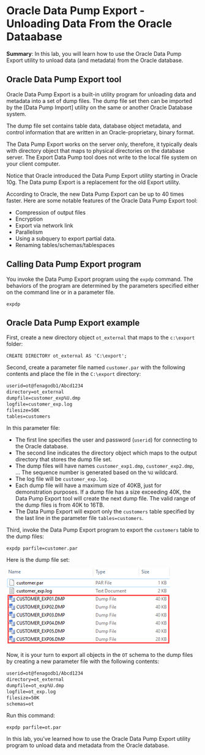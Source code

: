 # Oracle Data Pump Export - Unloading Data From the Oracle Dataabase
**Summary**: In this lab, you will learn how to use the Oracle Data Pump Export utility to unload data (and metadata) from the Oracle database.

Oracle Data Pump Export tool
--------------------------------------------

Oracle Data Pump Export is a built-in utility program for unloading data and metadata into a set of dump files. The dump file set then can be imported by the [Data Pump Import] utility on the same or another Oracle Database system.

The dump file set contains table data, database object metadata, and control information that are written in an Oracle-proprietary, binary format.

The Data Pump Export works on the server only, therefore, it typically deals with directory object that maps to physical directories on the database server. The Export Data Pump tool does not write to the local file system on your client computer.

Notice that Oracle introduced the Data Pump Export utility starting in Oracle 10g. The Data pump Export is a replacement for the old Export utility.

According to Oracle, the new Data Pump Export can be up to 40 times faster. Here are some notable features of the Oracle Data Pump Export tool:

*   Compression of output files
*   Encryption
*   Export via network link
*   Parallelism
*   Using a subquery to export partial data.
*   Renaming tables/schemas/tablespaces

Calling Data Pump Export program
--------------------------------

You invoke the Data Pump Export program using the `expdp` command. The behaviors of the program are determined by the parameters specified either on the command line or in a parameter file.

```
expdp
```


Oracle Data Pump Export example
-------------------------------

First, create a new directory object `ot_external` that maps to the `c:\export` folder:

```
CREATE DIRECTORY ot_external AS 'C:\export';

```


Second, create a parameter file named `customer.par` with the following contents and place the file in the `C:\export` directory:

```
userid=ot@fenagodb1/Abcd1234
directory=ot_external
dumpfile=customer_exp%U.dmp
logfile=customer_exp.log
filesize=50K
tables=customers

```


In this parameter file:

*   The first line specifies the user and password (`userid`) for connecting to the Oracle database.
*   The second line indicates the directory object which maps to the output directory that stores the dump file set.
*   The dump files will have names `customer_exp1.dmp`, `customer_exp2.dmp`, … The sequence number is generated based on the `%U` wildcard.
*   The log file will be `customer_exp.log`.
*   Each dump file will have a maximum size of 40KB, just for demonstration purposes. If a dump file has a size exceeding 40K, the Data Pump Export tool will create the next dump file. The valid range of the dump files is from 40K to 16TB.
*   The Data Pump Export will export only the `customers` table specified by the last line in the parameter file `tables=customers`.

Third, invoke the Data Pump Export program to export the `customers` table to the dump files:

```
expdp parfile=customer.par

```


Here is the dump file set:

![Oracle expdp output](./images/Oracle-expdp-output.png)

Now, it is your turn to export all objects in the `OT` schema to the dump files by creating a new parameter file with the following contents:

```
userid=ot@fenagodb1/Abcd1234
directory=ot_external
dumpfile=ot_exp%U.dmp
logfile=ot_exp.log
filesize=50K
schemas=ot
```


Run this command:

```
expdp parfile=ot.par
```


In this lab, you’ve learned how to use the Oracle Data Pump Export utility program to unload data and metadata from the Oracle database.
